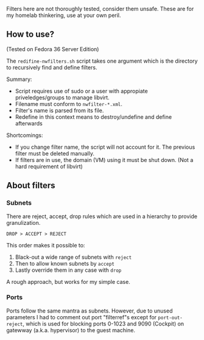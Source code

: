 Filters here are not thoroughly tested, consider them unsafe.
These are for my homelab thinkering, use at your own peril.

## How to use?

(Tested on Fedora 36 Server Edition)

The `redifine-nwfilters.sh` script takes one argument which is the directory to recursively find and define filters.

Summary:
* Script requires use of sudo or a user with appropiate priveledges/groups to manage libvirt.
* Filename must conform to `nwfilter-*.xml`.
* Filter's name is parsed from its file.
* Redefine in this context means to destroy/undefine and define afterwards

Shortcomings:
* If you change filter name, the script will not account for it. The previous filter must be deleted manually.
* If filters are in use, the domain (VM) using it must be shut down. (Not a hard requirement of libvirt)

## About filters

### Subnets

There are reject, accept, drop rules which are used in a hierarchy to provide granulization.
```
DROP > ACCEPT > REJECT
```

This order makes it possible to:
1. Black-out a wide range of subnets with `reject`
2. Then to allow known subnets by `accept`
3. Lastly override them in any case with `drop`

A rough approach, but works for my simple case.

### Ports

Ports follow the same mantra as subnets. However, due to unused parameters I had to comment out port "filterref"s except for `port-out-reject`, which is used for blocking ports 0-1023 and 9090 (Cockpit) on gatewway (a.k.a. hypervisor) to the guest machine.
